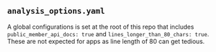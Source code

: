 ## `analysis_options.yaml`
A global configurations is set at the root of this repo that includes `public_member_api_docs: true` and `lines_longer_than_80_chars: true`. These are not expected for apps as line length of 80 can get tedious.

